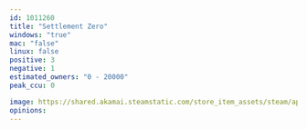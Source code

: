 ```yaml
---
id: 1011260
title: "Settlement Zero"
windows: "true"
mac: "false"
linux: false
positive: 3
negative: 1
estimated_owners: "0 - 20000"
peak_ccu: 0

image: https://shared.akamai.steamstatic.com/store_item_assets/steam/apps/1011260/header.jpg?t=1709004987
opinions:
---
```

